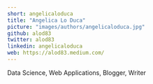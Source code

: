 ```yaml
---
short: angelicaloduca
title: "Angelica Lo Duca"
picture: "images/authors/angelicaloduca.jpg"
github: alod83
twitter: alod83
linkedin: angelicaloduca
web: https://alod83.medium.com/
---
```


Data Science, Web Applications, Blogger, Writer